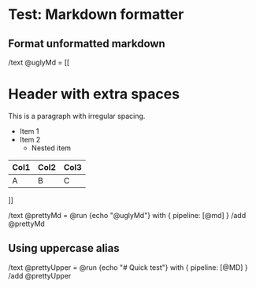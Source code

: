 # Test: Markdown formatter

## Format unformatted markdown
/text @uglyMd = [[
#  Header with extra spaces  

This is    a paragraph with     irregular spacing.

-   Item 1
- Item 2
   - Nested item

| Col1|Col2 |Col3|
|---|---|---|
|A|B|C|
]]

/text @prettyMd = @run {echo "@uglyMd"} with { pipeline: [@md] }
/add @prettyMd

## Using uppercase alias
/text @prettyUpper = @run {echo "# Quick test"} with { pipeline: [@MD] }
/add @prettyUpper
